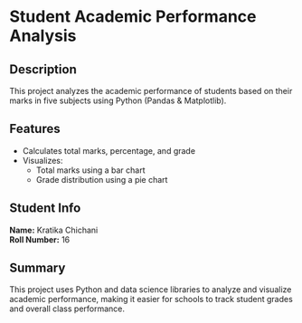 # Student Academic Performance Analysis

## Description
This project analyzes the academic performance of students based on their marks in five subjects using Python (Pandas & Matplotlib).

## Features
- Calculates total marks, percentage, and grade
- Visualizes:
  - Total marks using a bar chart
  - Grade distribution using a pie chart

## Student Info
**Name:** Kratika Chichani  
**Roll Number:** 16

## Summary
This project uses Python and data science libraries to analyze and visualize academic performance, making it easier for schools to track student grades and overall class performance.

